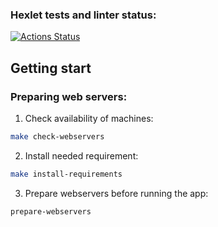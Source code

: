 ### Hexlet tests and linter status:
[![Actions Status](https://github.com/AlekseyKowalsky/devops-for-programmers-project-76/actions/workflows/hexlet-check.yml/badge.svg)](https://github.com/AlekseyKowalsky/devops-for-programmers-project-76/actions)

## Getting start
### Preparing web servers:
1. Check availability of machines:
```bash
make check-webservers
```

2. Install needed requirement:
```bash
make install-requirements
```

3. Prepare webservers before running the app:
```bash
prepare-webservers
```